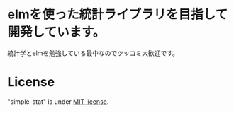 # elmを使った統計ライブラリを目指して開発しています。

統計学とelmを勉強している最中なのでツッコミ大歓迎です。

# License

"simple-stat" is under [MIT license](https://en.wikipedia.org/wiki/MIT_License).